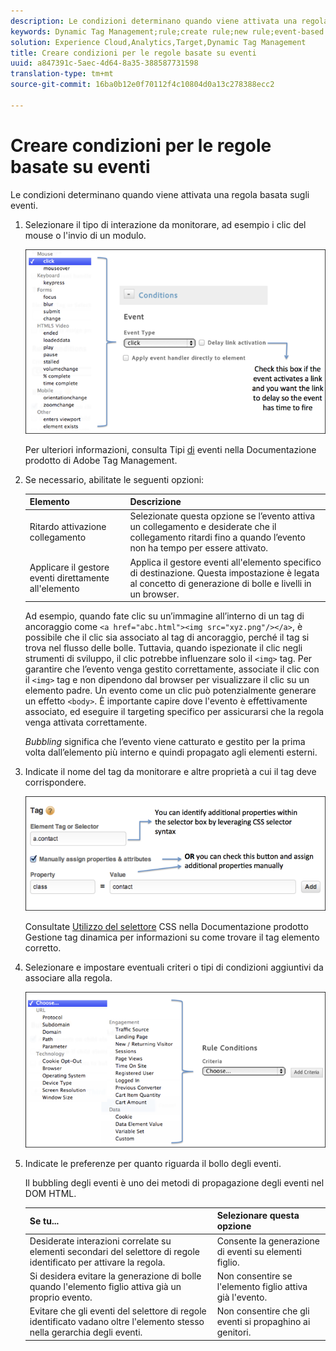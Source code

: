 ```yaml
---
description: Le condizioni determinano quando viene attivata una regola basata sugli eventi.
keywords: Dynamic Tag Management;rule;create rule;new rule;event-based rule;delay link activation;apply event handler directly to element;bubbling;event bubbling
solution: Experience Cloud,Analytics,Target,Dynamic Tag Management
title: Creare condizioni per le regole basate su eventi
uuid: a847391c-5aec-4d64-8a35-388587731598
translation-type: tm+mt
source-git-commit: 16ba0b12e0f70112f4c10804d0a13c278388ecc2

---
```



# Creare condizioni per le regole basate su eventi

Le condizioni determinano quando viene attivata una regola basata sugli eventi.

1. Selezionare il tipo di interazione da monitorare, ad esempio i clic del mouse o l'invio di un modulo.

   ![](assets/condition-event-based.png)

   Per ulteriori informazioni, consulta Tipi [di](https://marketing.adobe.com/resources/help/en_US/dtm/event_types.html) eventi nella Documentazione prodotto di Adobe Tag Management.

1. Se necessario, abilitate le seguenti opzioni:

   | Elemento | Descrizione |
   |--- |--- |
   | Ritardo attivazione collegamento | Selezionate questa opzione se l’evento attiva un collegamento e desiderate che il collegamento ritardi fino a quando l’evento non ha tempo per essere attivato. |
   | Applicare il gestore eventi direttamente all'elemento | Applica il gestore eventi all'elemento specifico di destinazione. Questa impostazione è legata al concetto di generazione di bolle e livelli in un browser. |

   Ad esempio, quando fate clic su un’immagine all’interno di un tag di ancoraggio come `<a href="abc.html"><img src="xyz.png"/></a>`, è possibile che il clic sia associato al tag di ancoraggio, perché il tag si trova nel flusso delle bolle. Tuttavia, quando ispezionate il clic negli strumenti di sviluppo, il clic potrebbe influenzare solo il `<img>` tag. Per garantire che l’evento venga gestito correttamente, associate il clic con il `<img>` tag e non dipendono dal browser per visualizzare il clic su un elemento padre. Un evento come un clic può potenzialmente generare un effetto `<body>`. È importante capire dove l'evento è effettivamente associato, ed eseguire il targeting specifico per assicurarsi che la regola venga attivata correttamente.

   *Bubbling* significa che l’evento viene catturato e gestito per la prima volta dall’elemento più interno e quindi propagato agli elementi esterni.

1. Indicate il nome del tag da monitorare e altre proprietà a cui il tag deve corrispondere.

   ![](assets/condition-event-based2.png)

   Consultate [Utilizzo del selettore](https://marketing.adobe.com/resources/help/en_US/dtm/css-selector.html) CSS nella Documentazione prodotto Gestione tag dinamica per informazioni su come trovare il tag elemento corretto.

1. Selezionare e impostare eventuali criteri o tipi di condizioni aggiuntivi da associare alla regola.

   ![](assets/condition-event-based3.png)

1. Indicate le preferenze per quanto riguarda il bollo degli eventi.

   Il bubbling degli eventi è uno dei metodi di propagazione degli eventi nel DOM HTML.

   | Se tu... | Selezionare questa opzione |
   |--- |--- |
   | Desiderate interazioni correlate su elementi secondari del selettore di regole identificato per attivare la regola. | Consente la generazione di eventi su elementi figlio. |
   | Si desidera evitare la generazione di bolle quando l'elemento figlio attiva già un proprio evento. | Non consentire se l'elemento figlio attiva già l'evento. |
   | Evitare che gli eventi del selettore di regole identificato vadano oltre l'elemento stesso nella gerarchia degli eventi. | Non consentire che gli eventi si propaghino ai genitori. |
